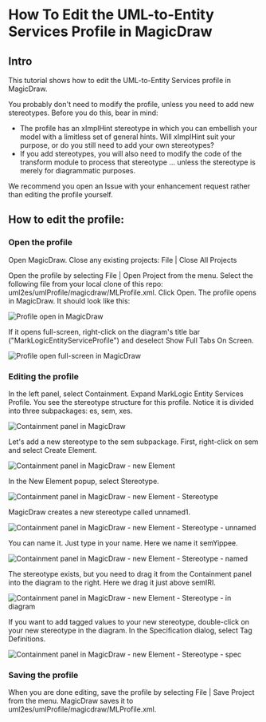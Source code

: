 # How To Edit the UML-to-Entity Services Profile in MagicDraw

## Intro
This tutorial shows how to edit the UML-to-Entity Services profile in MagicDraw.

You probably don't need to modify the profile, unless you need to add new stereotypes. Before you do this, bear in mind:
- The profile has an xImplHint stereotype in which you can embellish your model with a limitless set of general hints.  Will xImplHint suit your purpose, or do you still need to add your own stereotypes?
- If you add stereotypes, you will also need to modify the code of the transform module to process that stereotype ... unless the stereotype is merely for diagrammatic purposes.

We recommend you open an Issue with your enhancement request rather than editing the profile yourself.

## How to edit the profile:

### Open the profile

Open MagicDraw. Close any existing projects: File | Close All Projects

Open the profile by selecting File | Open Project from the menu. Select the following file from your local clone of this repo: uml2es/umlProfile/magicdraw/MLProfile.xml. Click Open. The profile opens in MagicDraw. It should look like this:

![Profile open in MagicDraw](md_profile_afteropen.png)

If it opens full-screen, right-click on the diagram's title bar ("MarkLogicEntityServiceProfile") and deselect Show Full Tabs On Screen.

![Profile open full-screen in MagicDraw](md_profile_fullscreen.png)

### Editing the profile

In the left panel, select Containment. Expand MarkLogic Entity Services Profile. You see the stereotype structure for this profile. Notice it is divided into three subpackages: es, sem, xes.

![Containment panel in MagicDraw](md_profile_containment.png)

Let's add a new stereotype to the sem subpackage. First, right-click on sem and select Create Element.

![Containment panel in MagicDraw - new Element](md_profile_newelem.png)

In the New Element popup, select Stereotype.

![Containment panel in MagicDraw - new Element - Stereotype](md_profile_newelem_stereotype.png)

MagicDraw creates a new stereotype called unnamed1. 

![Containment panel in MagicDraw - new Element - Stereotype - unnamed](md_profile_newelem_unnamed.png)

You can name it. Just type in your name. Here we name it semYippee.

![Containment panel in MagicDraw - new Element - Stereotype - named](md_profile_newelem_named.png)

The stereotype exists, but you need to drag it from the Containment panel into the diagram to the right. Here we drag it just above semIRI.

![Containment panel in MagicDraw - new Element - Stereotype - in diagram](md_profile_newelem_canvas.png)

If you want to add tagged values to your new stereotype, double-click on your new stereotype in the diagram. In the Specification dialog, select Tag Definitions. 

![Containment panel in MagicDraw - new Element - Stereotype - spec](md_profile_newelem_spec.png)

### Saving the profile

When you are done editing, save the profile by selecting File | Save Project from the menu. MagicDraw saves it to uml2es/umlProfile/magicdraw/MLProfile.xml.
